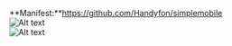 **Manifest:**https://github.com/Handyfon/simplemobile</br>
![Alt text](https://i.imgur.com/dS17b2U.png?raw=true "Custom Controls")</br>
![Alt text](https://i.imgur.com/2qeEaBw.png?raw=true "Responsive CSS")
